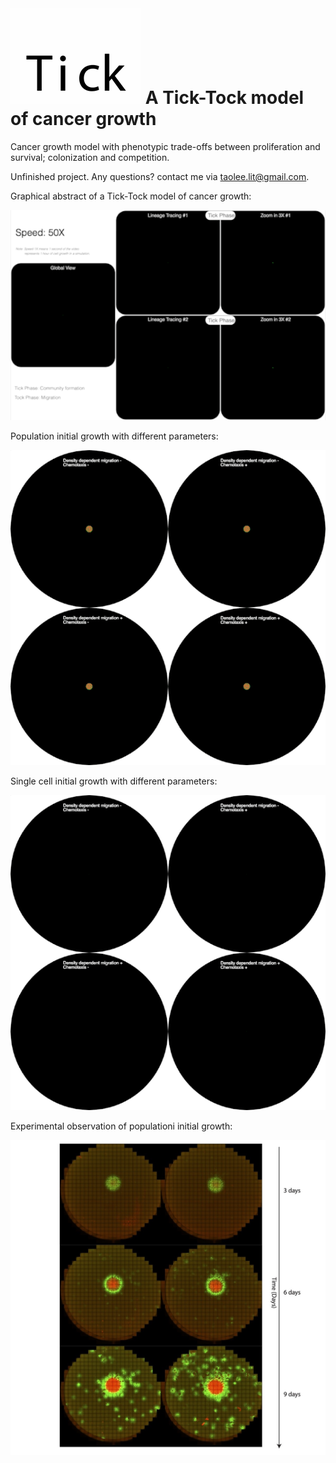 # ![image](Tick-Tock_1.gif) A Tick-Tock model of cancer growth


Cancer growth model with phenotypic trade-offs between proliferation and survival; colonization and competition.

Unfinished project. Any questions? contact me via taolee.lit@gmail.com.



Graphical abstract of a Tick-Tock model of cancer growth: 

![image](model.gif)



Population initial growth with different parameters:

![image](visualization.gif)



Single cell initial growth with different parameters:

![image](visualization_SingleCell.gif)



Experimental observation of populationi initial growth:

![image](observation.jpg)





